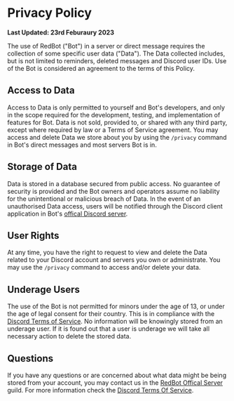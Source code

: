 # Privacy Policy
**Last Updated: 23rd Feburaury 2023**

The use of RedBot ("Bot") in a server or direct message requires the collection of some specific user data ("Data"). The Data collected includes, but is not limited to reminders, deleted messages and Discord user IDs. Use of the Bot is considered an agreement to the terms of this Policy. 

## Access to Data

Access to Data is only permitted to yourself and Bot's developers, and only in the scope required for the development, testing, and implementation of features for Bot. Data is not sold, provided to, or shared with any third party, except where required by law or a Terms of Service agreement. You may access and delete Data we store about you by using the `/privacy` command in Bot's direct messages and most servers Bot is in.

## Storage of Data

Data is stored in a database secured from public access. No guarantee of security is provided and the Bot owners and operators assume no liability for the unintentional or malicious breach of Data. In the event of an unauthorised Data access, users will be notified through the Discord client application in Bot's [offical Discord server](https://discord.gg/3K9pRPd2KC).

## User Rights

At any time, you have the right to request to view and delete the Data related to your Discord account and servers you own or administrate. You may use the `/privacy` command to access and/or delete your data.

## Underage Users

The use of the Bot is not permitted for minors under the age of 13, or under the age of legal consent for their country. This is in compliance with the [Discord Terms of Service](https://discord.com/terms). No information will be knowingly stored from an underage user. If it is found out that a user is underage we will take all necessary action to delete the stored data.

## Questions

If you have any questions or are concerned about what data might be being stored from your account, you may contact us in the [RedBot Offical Server](https://discord.gg/3K9pRPd2KC) guild. For more information check the [Discord Terms Of Service](https://discord.com/terms).
